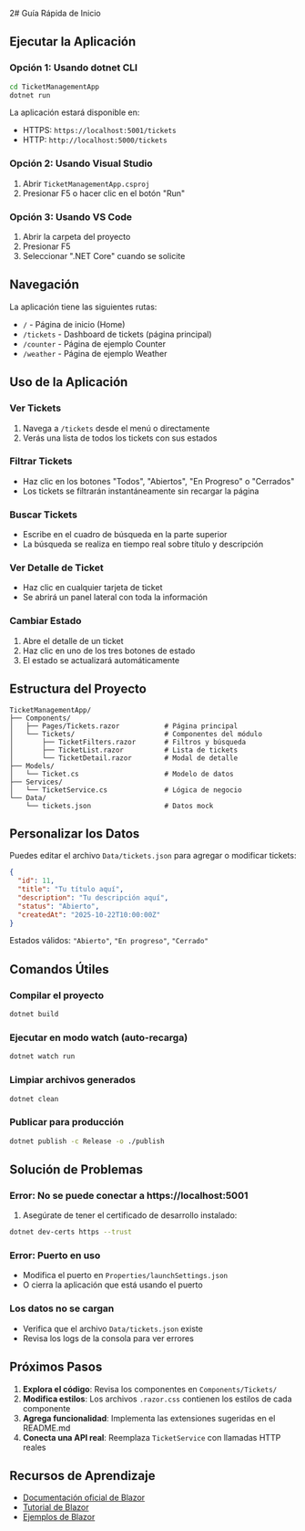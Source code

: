 2# Guía Rápida de Inicio

## Ejecutar la Aplicación

### Opción 1: Usando dotnet CLI

```bash
cd TicketManagementApp
dotnet run
```

La aplicación estará disponible en:
- HTTPS: `https://localhost:5001/tickets`
- HTTP: `http://localhost:5000/tickets`

### Opción 2: Usando Visual Studio
1. Abrir `TicketManagementApp.csproj`
2. Presionar F5 o hacer clic en el botón "Run"

### Opción 3: Usando VS Code
1. Abrir la carpeta del proyecto
2. Presionar F5
3. Seleccionar ".NET Core" cuando se solicite

## Navegación

La aplicación tiene las siguientes rutas:

- `/` - Página de inicio (Home)
- `/tickets` - Dashboard de tickets (página principal)
- `/counter` - Página de ejemplo Counter
- `/weather` - Página de ejemplo Weather

## Uso de la Aplicación

### Ver Tickets
1. Navega a `/tickets` desde el menú o directamente
2. Verás una lista de todos los tickets con sus estados

### Filtrar Tickets
- Haz clic en los botones "Todos", "Abiertos", "En Progreso" o "Cerrados"
- Los tickets se filtrarán instantáneamente sin recargar la página

### Buscar Tickets
- Escribe en el cuadro de búsqueda en la parte superior
- La búsqueda se realiza en tiempo real sobre título y descripción

### Ver Detalle de Ticket
- Haz clic en cualquier tarjeta de ticket
- Se abrirá un panel lateral con toda la información

### Cambiar Estado
1. Abre el detalle de un ticket
2. Haz clic en uno de los tres botones de estado
3. El estado se actualizará automáticamente

## Estructura del Proyecto

```
TicketManagementApp/
├── Components/
│   ├── Pages/Tickets.razor           # Página principal
│   └── Tickets/                      # Componentes del módulo
│       ├── TicketFilters.razor       # Filtros y búsqueda
│       ├── TicketList.razor          # Lista de tickets
│       └── TicketDetail.razor        # Modal de detalle
├── Models/
│   └── Ticket.cs                     # Modelo de datos
├── Services/
│   └── TicketService.cs              # Lógica de negocio
└── Data/
    └── tickets.json                  # Datos mock
```

## Personalizar los Datos

Puedes editar el archivo `Data/tickets.json` para agregar o modificar tickets:

```json
{
  "id": 11,
  "title": "Tu título aquí",
  "description": "Tu descripción aquí",
  "status": "Abierto",
  "createdAt": "2025-10-22T10:00:00Z"
}
```

Estados válidos: `"Abierto"`, `"En progreso"`, `"Cerrado"`

## Comandos Útiles

### Compilar el proyecto
```bash
dotnet build
```

### Ejecutar en modo watch (auto-recarga)
```bash
dotnet watch run
```

### Limpiar archivos generados
```bash
dotnet clean
```

### Publicar para producción
```bash
dotnet publish -c Release -o ./publish
```

## Solución de Problemas

### Error: No se puede conectar a https://localhost:5001
1. Asegúrate de tener el certificado de desarrollo instalado:
```bash
dotnet dev-certs https --trust
```

### Error: Puerto en uso
- Modifica el puerto en `Properties/launchSettings.json`
- O cierra la aplicación que está usando el puerto

### Los datos no se cargan
- Verifica que el archivo `Data/tickets.json` existe
- Revisa los logs de la consola para ver errores

## Próximos Pasos

1. **Explora el código**: Revisa los componentes en `Components/Tickets/`
2. **Modifica estilos**: Los archivos `.razor.css` contienen los estilos de cada componente
3. **Agrega funcionalidad**: Implementa las extensiones sugeridas en el README.md
4. **Conecta una API real**: Reemplaza `TicketService` con llamadas HTTP reales

## Recursos de Aprendizaje

- [Documentación oficial de Blazor](https://docs.microsoft.com/es-es/aspnet/core/blazor/)
- [Tutorial de Blazor](https://dotnet.microsoft.com/learn/aspnet/blazor-tutorial)
- [Ejemplos de Blazor](https://github.com/aspnet/samples/tree/main/samples/aspnetcore/blazor)
